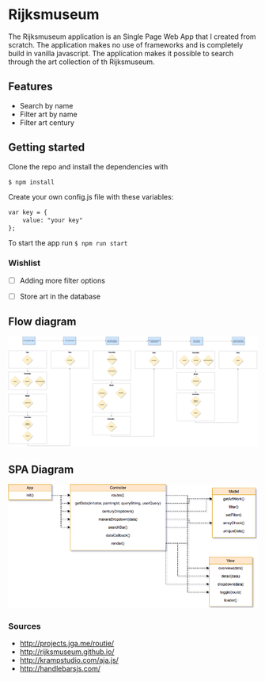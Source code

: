 # Rijksmuseum
The Rijksmuseum application is an Single Page Web App that I created from scratch. The application makes no use of frameworks and is completely build in vanilla javascript. The application makes it possible to search through the art collection of th Rijksmuseum. 

## Features
- Search by name 
- Filter art by name
- Filter art century

## Getting started

Clone the repo and install the dependencies with
```
$ npm install
```
Create your own config.js file with these variables:
```
var key = {
    value: "your key"
};

```
To start the app run
`$ npm run start`

### Wishlist
-  [ ] Adding more filter options
-  [ ] Store art in the database


## Flow diagram
![Flow Diagram](https://github.com/soraya2/minor-wafs/blob/master/rijksmuseum_app_userflow.png "Flow Diagram")

## SPA Diagram
![Flow Diagram](./rijksmuseum_appflow.png "Flow Diagram")

### Sources
- http://projects.jga.me/routie/
- http://rijksmuseum.github.io/
- http://krampstudio.com/aja.js/
- http://handlebarsjs.com/
